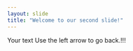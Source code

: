 ```yaml
---
layout: slide
title: "Welcome to our second slide!"
---
```

Your text
Use the left arrow to go back.!!!
